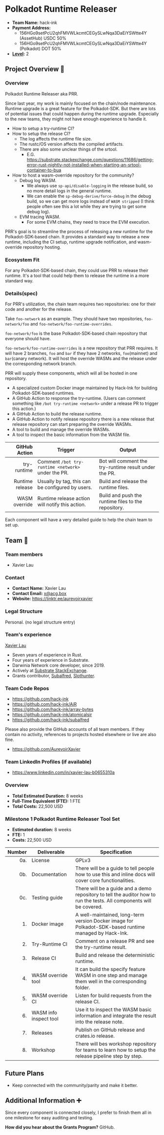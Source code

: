 # Polkadot Runtime Releaser

- **Team Name:** hack-ink
- **Payment Address:**
  - 156HGo9setPcU2qhFMVWLkcmtCEGySLwNqa3DaEiYSWtte4Y (AssetHub) USDC 50%
  - 156HGo9setPcU2qhFMVWLkcmtCEGySLwNqa3DaEiYSWtte4Y (Polkadot) DOT  50%
- **[Level](https://github.com/w3f/Grants-Program/tree/master#level_slider-levels):** 2

## Project Overview :page_facing_up:

### Overview

Polkadot Runtime Releaser aka PRR.

Since last year, my work is mainly focused on the chain/node maintenance.
Runtime upgrade is a great feature for the Polkadot-SDK.
But there are lots of potential issues that could happen during the runtime upgrade.
Especially to the new teams, they might not have enough experience to handle it.

- How to setup a try-runtime CI?
- How to setup the release CI?
  - The log affects the runtime file size.
  - The rustc/OS version affects the compiled artifacts.
  - There are also some unclear things of the srtool.
    - E.G. https://substrate.stackexchange.com/questions/11686/getting-error-rust-nightly-not-installed-when-starting-an-srtool-container-to-bu​a
- How to host a wasm-override repository for the community?
  - Debug log WASM.
    - We always use `sp-api/disable-logging` in the release build, so no more detail logs in the general runtime.
    - We can enable the `sp-debug-derive/force-debug` in the debug build, so we can get more logs instead of `WASM stripped` (I think people often see this a lot while they are trying to get some debug log).
  - EVM tracing WASM.
    - For some EVM chains, they need to trace the EVM execution.

PRR's goal is to streamline the process of releasing a new runtime for the Polkadot-SDK-based chain. It provides a standard way to release a new runtime, including the CI setup, runtime upgrade notification, and wasm-override repository hosting.

### Ecosystem Fit

For any Polkadot-SDK-based chain, they could use PRR to release their runtime. It's a tool that could help them to release the runtime in a more standard way.

### Details(spec)

For PRR's utilization, the chain team requires two repositories: one for their code and another for the release.

Take `foo-network` as an example.
They should have two repositories, `foo-network/foo` and `foo-network/foo-runtime-overrides`.

`foo-network/foo` is the base Polkadot-SDK-based chain repository that everyone should have.

`foo-network/foo-runtime-overrides` is a new repository that PRR requires.
It will have 2 branches, `foo` and `bar` if they have 2 networks, `foo`(mainnet) and `bar`(canary network).
It will host the override WASMs and the release under the corresponding network branch.

PRR will supply these components, which will all be hosted in one repository.
- A specialized custom Docker image maintained by Hack-Ink for building Polkadot-SDK-based runtimes.
- A GitHub Action to response the try-runtime. (Users can comment something like `/bot try-runtime <network>` under a release PR to trigger this action.)
- A GitHub Action to build the release runtime.
- A GitHub Action to notify release repository there is a new release that release repository can start preparing the override WASMs.
- A tool to build and manage the override WASMs.
- A tool to inspect the basic information from the WASM file.

|   GitHub Action | Trigger                                            | Output                                                |
| --------------: | -------------------------------------------------- | ----------------------------------------------------- |
|     try-runtime | Comment `/bot try-runtime <network>` under the PR. | Bot will comment the try-runtime result under the PR. |
| Runtime release | Usually by tag, this can be configured by users.   | Build and release the runtime files.                  |
|   WASM override | Runtime release action will notify this action.    | Build and push the runtime files to the repository.   |

Each component will have a very detailed guide to help the chain team to set up.

## Team :busts_in_silhouette:

### Team members

- Xavier Lau

### Contact

- **Contact Name:** Xavier Lau
- **Contact Email:** x@acg.box
- **Website:** https://linktr.ee/aurevoirxavier

### Legal Structure

Personal. (no legal structure entry)

### Team's experience

[Xavier Lau](https://github.com/AurevoirXavier)

- Seven years of experience in Rust.
- Four years of experience in Substrate.
- Darwinia Network core developer, since 2019.
- Actively at [Substrate StackExchange](https://substrate.stackexchange.com/users/251/aurevoirxavier).
- Grants contributor, [Subalfred](https://github.com/hack-ink/subalfred), [Slothunter](https://github.com/hack-ink/slothunter).

### Team Code Repos

- https://github.com/hack-ink
- https://github.com/hack-ink/AiR
- https://github.com/hack-ink/array-bytes
- https://github.com/hack-ink/atomicalsir
- https://github.com/hack-ink/subalfred

Please also provide the GitHub accounts of all team members.
If they contain no activity, references to projects hosted elsewhere or live are also fine.

- https://github.com/AurevoirXavier

### Team LinkedIn Profiles (if available)

- https://www.linkedin.com/in/xavier-lau-b0655310a

### Overview

- **Total Estimated Duration:** 8 weeks
- **Full-Time Equivalent (FTE):**  1 FTE
- **Total Costs:** 22,500 USD

### Milestone 1 Polkadot Runtime Releaser Tool Set

- **Estimated duration:** 8 weeks
- **FTE:**  1
- **Costs:** 22,500 USD

| Number | Deliverable            | Specification                                                                                                         |
| -----: | ---------------------- | --------------------------------------------------------------------------------------------------------------------- |
|    0a. | License                | GPLv3                                                                                                                 |
|    0b. | Documentation          | There will be a guide to tell people how to use this and inline docs will cover core functionalities.                 |
|    0c. | Testing guide          | There will be a guide and a demo repository to tell the auditor how to run the tests. All components will be covered. |
|     1. | Docker image           | A well-maintained, long-term version Docker image for Polkadot-SDK-based runtime managed by Hack-Ink.                 |
|     2. | Try-Runtime CI         | Comment on a release PR and see the try-runtime result.                                                               |
|     3. | Release CI             | Build and release the deterministic runtime.                                                                          |
|     4. | WASM override tool     | It can build the specify feature WASM in one step and manage them well in the corresponding folder.                   |
|     5. | WASM override CI       | Listen for build requests from the release CI.                                                                        |
|     6. | WASM info inspect tool | Use it to inspect the WASM basic information and integrate the result into the release note.                          |
|     7. | Releases               | Publish on GitHub release and crates.io release.                                                                      |
|     8. | Workshop               | There will bes workshop repository for teams to learn how to setup the release pipeline step by step.                 |

## Future Plans

- Keep connected with the community/parity and make it better.

## Additional Information :heavy_plus_sign:

Since every component is connected closely, I prefer to finish them all in one milestone for easy auditing and testing.

**How did you hear about the Grants Program?** GitHub.
